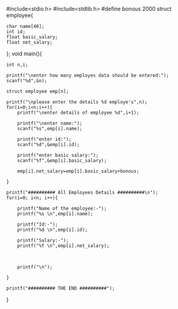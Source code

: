 
#include<stdio.h>
#include<stdlib.h>
#define bonous 2000
struct employee{
	
	char name[40];
	int id;
	float basic_salary;
	float net_salary;
};
void main(){
	
	int n,i;
	
	printf("\nenter how many employes data should be entered:");
    scanf("%d",&n);
    
    struct employee emp[n];
    
    printf("\nplease enter the details %d employe's",n);
    for(i=0;i<n;i++){
    	printf("\nenter details of employee %d",i+1);
    	
    	printf("\nenter name:");
    	scanf("%s",emp[i].name);
    	
    	printf("enter id:");
    	scanf("%d",&emp[i].id);
    	
    	printf("enter basic salary:");
    	scanf("%f",&emp[i].basic_salary);
    	
    	emp[i].net_salary=emp[i].basic_salary+bonous;
    	
	}
	
	printf("########## All Employees Details ##########\n");
    for(i=0; i<n; i++){
 
        printf("Name of the employee:-");
        printf("%s \n",emp[i].name);
 
        printf("Id:-");
        printf("%d \n",emp[i].id);
 
        printf("Salary:-");
        printf("%f \n",emp[i].net_salary);
        
        
 
        printf("\n");
       
    }
    
    printf("########## THE END ##########"); 
 
	
	
}
